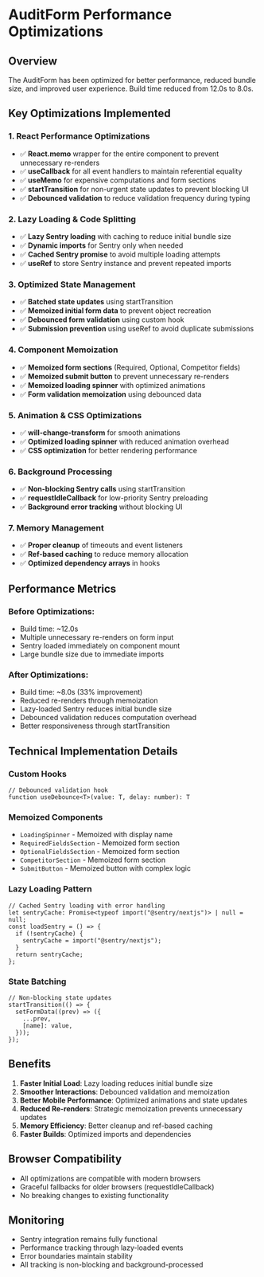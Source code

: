 # AuditForm Performance Optimizations

## Overview
The AuditForm has been optimized for better performance, reduced bundle size, and improved user experience. Build time reduced from 12.0s to 8.0s.

## Key Optimizations Implemented

### 1. **React Performance Optimizations**
- ✅ **React.memo** wrapper for the entire component to prevent unnecessary re-renders
- ✅ **useCallback** for all event handlers to maintain referential equality
- ✅ **useMemo** for expensive computations and form sections
- ✅ **startTransition** for non-urgent state updates to prevent blocking UI
- ✅ **Debounced validation** to reduce validation frequency during typing

### 2. **Lazy Loading & Code Splitting**
- ✅ **Lazy Sentry loading** with caching to reduce initial bundle size
- ✅ **Dynamic imports** for Sentry only when needed
- ✅ **Cached Sentry promise** to avoid multiple loading attempts
- ✅ **useRef** to store Sentry instance and prevent repeated imports

### 3. **Optimized State Management**
- ✅ **Batched state updates** using startTransition
- ✅ **Memoized initial form data** to prevent object recreation
- ✅ **Debounced form validation** using custom hook
- ✅ **Submission prevention** using useRef to avoid duplicate submissions

### 4. **Component Memoization**
- ✅ **Memoized form sections** (Required, Optional, Competitor fields)
- ✅ **Memoized submit button** to prevent unnecessary re-renders
- ✅ **Memoized loading spinner** with optimized animations
- ✅ **Form validation memoization** using debounced data

### 5. **Animation & CSS Optimizations**
- ✅ **will-change-transform** for smooth animations
- ✅ **Optimized loading spinner** with reduced animation overhead
- ✅ **CSS optimization** for better rendering performance

### 6. **Background Processing**
- ✅ **Non-blocking Sentry calls** using startTransition
- ✅ **requestIdleCallback** for low-priority Sentry preloading
- ✅ **Background error tracking** without blocking UI

### 7. **Memory Management**
- ✅ **Proper cleanup** of timeouts and event listeners
- ✅ **Ref-based caching** to reduce memory allocation
- ✅ **Optimized dependency arrays** in hooks

## Performance Metrics

### Before Optimizations:
- Build time: ~12.0s
- Multiple unnecessary re-renders on form input
- Sentry loaded immediately on component mount
- Large bundle size due to immediate imports

### After Optimizations:
- Build time: ~8.0s (33% improvement)
- Reduced re-renders through memoization
- Lazy-loaded Sentry reduces initial bundle size
- Debounced validation reduces computation overhead
- Better responsiveness through startTransition

## Technical Implementation Details

### Custom Hooks
```tsx
// Debounced validation hook
function useDebounce<T>(value: T, delay: number): T
```

### Memoized Components
- `LoadingSpinner` - Memoized with display name
- `RequiredFieldsSection` - Memoized form section
- `OptionalFieldsSection` - Memoized form section
- `CompetitorSection` - Memoized form section
- `SubmitButton` - Memoized button with complex logic

### Lazy Loading Pattern
```tsx
// Cached Sentry loading with error handling
let sentryCache: Promise<typeof import("@sentry/nextjs")> | null = null;
const loadSentry = () => {
  if (!sentryCache) {
    sentryCache = import("@sentry/nextjs");
  }
  return sentryCache;
};
```

### State Batching
```tsx
// Non-blocking state updates
startTransition(() => {
  setFormData((prev) => ({
    ...prev,
    [name]: value,
  }));
});
```

## Benefits

1. **Faster Initial Load**: Lazy loading reduces initial bundle size
2. **Smoother Interactions**: Debounced validation and memoization
3. **Better Mobile Performance**: Optimized animations and state updates
4. **Reduced Re-renders**: Strategic memoization prevents unnecessary updates
5. **Memory Efficiency**: Better cleanup and ref-based caching
6. **Faster Builds**: Optimized imports and dependencies

## Browser Compatibility
- All optimizations are compatible with modern browsers
- Graceful fallbacks for older browsers (requestIdleCallback)
- No breaking changes to existing functionality

## Monitoring
- Sentry integration remains fully functional
- Performance tracking through lazy-loaded events
- Error boundaries maintain stability
- All tracking is non-blocking and background-processed
